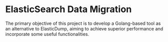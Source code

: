 # ElasticSearch Data Migration
The primary objective of this project is to develop a Golang-based tool as an alternative to ElasticDump, aiming to achieve superior performance and incorporate some useful functionalities.